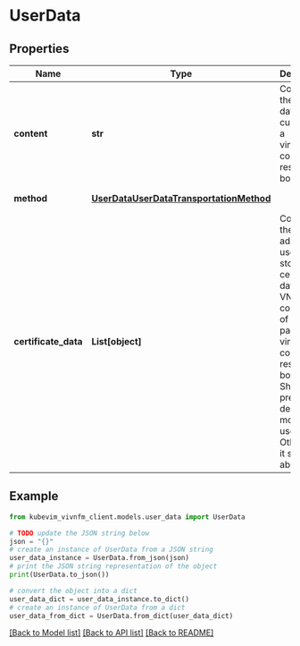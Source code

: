# UserData


## Properties

Name | Type | Description | Notes
------------ | ------------- | ------------- | -------------
**content** | **str** | Contains the user data to customize a virtualised compute resource at boot-time. | [optional] 
**method** | [**UserDataUserDataTransportationMethod**](UserDataUserDataTransportationMethod.md) |  | [optional] [default to UserDataUserDataTransportationMethod.CONFIG_DRIVE]
**certificate_data** | **List[object]** | Contains the additional user data to store certificate data for the VNF composed of (fully or partially) virtualised compute resource at boot-time. Shall be present if delegation-mode is used. Otherwise it shall be absent. | [optional] 

## Example

```python
from kubevim_vivnfm_client.models.user_data import UserData

# TODO update the JSON string below
json = "{}"
# create an instance of UserData from a JSON string
user_data_instance = UserData.from_json(json)
# print the JSON string representation of the object
print(UserData.to_json())

# convert the object into a dict
user_data_dict = user_data_instance.to_dict()
# create an instance of UserData from a dict
user_data_from_dict = UserData.from_dict(user_data_dict)
```
[[Back to Model list]](../README.md#documentation-for-models) [[Back to API list]](../README.md#documentation-for-api-endpoints) [[Back to README]](../README.md)


